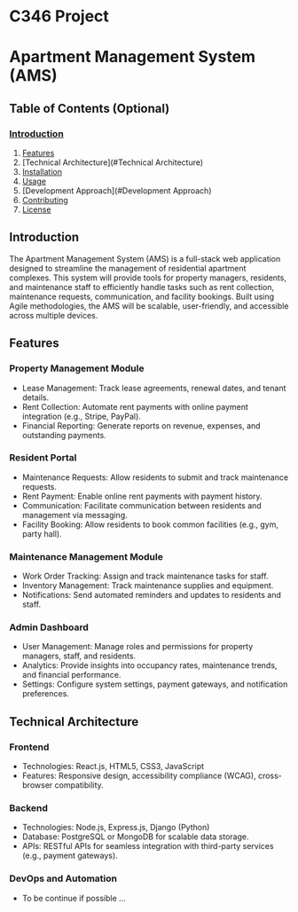 # C346 Project

# Apartment Management System (AMS)
## Table of Contents (Optional)
### [Introduction](#Introduction)
1. [Features](#Features)
2. [Technical Architecture](#Technical Architecture)
3. [Installation](#Installation)
4. [Usage](#Usage)
5. [Development Approach](#Development Approach)
6. [Contributing](#Contributing)
7. [License](#License)

## Introduction
The Apartment Management System (AMS) is a full-stack web application designed to streamline the management of residential apartment complexes. This system will provide tools for property managers, residents, and maintenance staff to efficiently handle tasks such as rent collection, maintenance requests, communication, and facility bookings. Built using Agile methodologies, the AMS will be scalable, user-friendly, and accessible across multiple devices.

## Features
### Property Management Module
- Lease Management: Track lease agreements, renewal dates, and tenant details.
- Rent Collection: Automate rent payments with online payment integration (e.g., Stripe, PayPal).
- Financial Reporting: Generate reports on revenue, expenses, and outstanding payments.

### Resident Portal
- Maintenance Requests: Allow residents to submit and track maintenance requests.
- Rent Payment: Enable online rent payments with payment history.
- Communication: Facilitate communication between residents and management via messaging.
- Facility Booking: Allow residents to book common facilities (e.g., gym, party hall).

### Maintenance Management Module
- Work Order Tracking: Assign and track maintenance tasks for staff.
- Inventory Management: Track maintenance supplies and equipment.
- Notifications: Send automated reminders and updates to residents and staff.

### Admin Dashboard
- User Management: Manage roles and permissions for property managers, staff, and residents.
- Analytics: Provide insights into occupancy rates, maintenance trends, and financial performance.
- Settings: Configure system settings, payment gateways, and notification preferences.

## Technical Architecture
### Frontend
- Technologies: React.js, HTML5, CSS3, JavaScript
- Features: Responsive design, accessibility compliance (WCAG), cross-browser compatibility.

### Backend
- Technologies: Node.js, Express.js, Django (Python)
- Database: PostgreSQL or MongoDB for scalable data storage.
- APIs: RESTful APIs for seamless integration with third-party services (e.g., payment gateways).

### DevOps and Automation
- To be continue if possible ...


